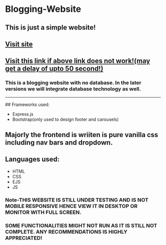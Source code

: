 # Blogging-Website
## This is just a simple website!
## <a href="https://blog-application-production-2afc.up.railway.app/">Visit site</a> 
## <a href="https://blog-application-1-7re0.onrender.com">Visit this link if above link does not work!(may get a delay of upto 50 second!)</a>
### This is a blogging website with no database. In the later versions we will integrate database technology as well.
<hr>
## Frameworks used:
<ul>
  <li>Express.js</li>
  <li>Bootstrap(only used to design footer and carousels)</li>
</ul>

## Majorly the frontend is wriiten is pure vanilla css including nav bars and dropdown.
## Languages used:
<ul>
  <li>HTML</li>
  <li>CSS</li>
  <li>EJS</li>
  <li>JS</li>
</ul>

### Note-THIS WEBSITE IS STILL UNDER TESTING AND IS NOT MOBILE RESPONSIVE HENCE VIEW IT IN DESKTOP OR MONITOR WITH FULL SCREEN.
###      SOME FUNCTIONALITIES MIGHT NOT RUN AS IT IS STILL NOT COMPLETE. ANY RECOMMENDATIONS IS HIGHLY APPRECIATED!

